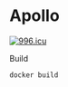 # Apollo


<a href="https://996.icu"><img src="https://img.shields.io/badge/link-996.icu-red.svg" alt="996.icu" /></a>


Build
```bash
docker build
```
